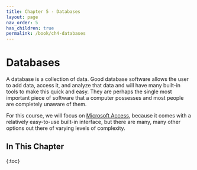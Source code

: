 ```yaml
---
title: Chapter 5 - Databases
layout: page
nav_order: 5
has_children: true
permalink: /book/ch4-databases
---
```


Databases
=========

A database is a collection of data. Good database software allows the
user to add data, access it, and analyze that data and will have many
built-in tools to make this quick and easy. They are perhaps the single
most important piece of software that a computer possesses and most
people are completely unaware of them.

For this course, we will focus on [Microsoft
Access](https://products.office.com/en-us/access), because it comes with
a relatively easy-to-use built-in interface, but there are many, many
other options out there of varying levels of complexity.

## In This Chapter

{:toc}
